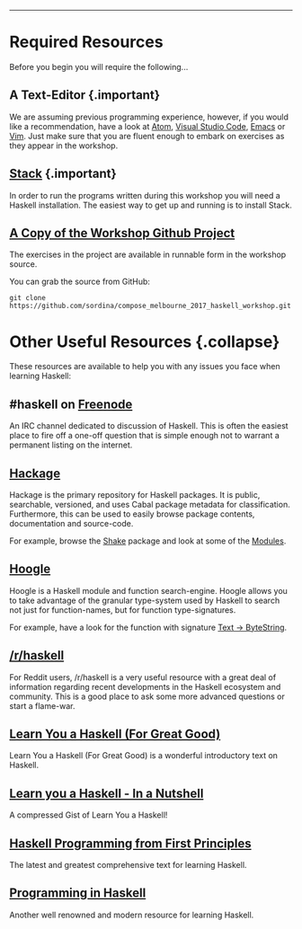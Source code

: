 
----

Required Resources
==================

Before you begin you will require the following...

## A Text-Editor {.important}

We are assuming previous programming experience, however, if you would like a
recommendation, have a look at
[Atom](https://atom.io/),
[Visual Studio Code](https://code.visualstudio.com/),
[Emacs](http://www.gnu.org/software/emacs/) or
[Vim](http://www.vim.org/). Just make sure that you are fluent enough to embark
on exercises as they appear in the workshop.

## [Stack](https://docs.haskellstack.org/en/stable/README/) {.important}

In order to run the programs written during this workshop you will need a Haskell
installation. The easiest way to get up and running is to install Stack.

## [A Copy of the Workshop Github Project](https://github.com/sordina/compose_melbourne_2017_haskell_workshop.git)

The exercises in the project are available in runnable form in the workshop source.

You can grab the source from GitHub:

```shell
git clone https://github.com/sordina/compose_melbourne_2017_haskell_workshop.git
```


Other Useful Resources {.collapse}
==================================

These resources are available to help you with any issues you face when learning Haskell:


## \#haskell on [Freenode](http://freenode.net/)

An IRC channel dedicated to discussion of Haskell. This is often the easiest place to fire off
a one-off question that is simple enough not to warrant a permanent listing on the internet.

## [Hackage](http://hackage.haskell.org/packages/hackage.html)

Hackage is the primary repository for Haskell packages. It is public,
searchable, versioned, and uses Cabal package metadata for classification.
Furthermore, this can be used to easily browse package contents, documentation
and source-code.

For example, browse the [Shake](http://hackage.haskell.org/package/shake) package and look
at some of the [Modules](http://hackage.haskell.org/packages/archive/shake/0.10.6/doc/html/Development-Shake-Command.html).


## [Hoogle](http://www.haskell.org/hoogle/)

Hoogle is a Haskell module and function search-engine. Hoogle allows you to
take advantage of the granular type-system used by Haskell to search not just
for function-names, but for function type-signatures.

For example, have a look for the function with signature [Text -> ByteString](http://www.haskell.org/hoogle/?hoogle=Text+-%3E+ByteString).

## [/r/haskell](http://www.reddit.com/r/haskell)

For Reddit users, /r/haskell is a very useful resource with a great deal of
information regarding recent developments in the Haskell ecosystem and community.
This is a good place to ask some more advanced questions or start a flame-war.

## [Learn You a Haskell (For Great Good)](http://learnyouahaskell.com/)

Learn You a Haskell (For Great Good) is a wonderful introductory text on Haskell.

## [Learn you a Haskell - In a Nutshell](https://gist.github.com/mikehaertl/3258427)

A compressed Gist of Learn You a Haskell!

## [Haskell Programming from First Principles](http://haskellbook.com/)

The latest and greatest comprehensive text for learning Haskell.

## [Programming in Haskell](http://www.cs.nott.ac.uk/~pszgmh/pih.html)

Another well renowned and modern resource for learning Haskell.
